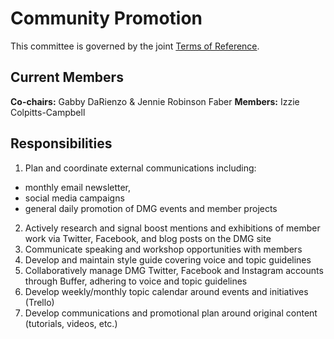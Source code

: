 # Community Promotion

This committee is governed by the joint [Terms of Reference](/committees/terms-of-reference.md).

## Current Members

**Co-chairs:** Gabby DaRienzo & Jennie Robinson Faber
**Members:** Izzie Colpitts-Campbell


## Responsibilities

1. Plan and coordinate external communications including:
 * monthly email newsletter,
 * social media campaigns
 * general daily promotion of DMG events and member projects
2. Actively research and signal boost mentions and exhibitions of member work via Twitter, Facebook, and blog posts on the DMG site
3. Communicate speaking and workshop opportunities with members
4. Develop and maintain style guide covering voice and topic guidelines
5. Collaboratively manage DMG Twitter, Facebook and Instagram accounts through Buffer, adhering to voice and topic guidelines
6. Develop weekly/monthly topic calendar around events and initiatives (Trello)
7. Develop communications and promotional plan around original content (tutorials, videos, etc.)